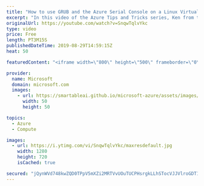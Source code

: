 ```yaml
---
title: "How to use GRUB and the Azure Serial Console on a Linux Virtual Machine | Azure Tips and Tricks"
excerpt: "In this video of the Azure Tips and Tricks series, Ken from the Azure Serial Console team will show you how to enable GRUB on your RHEL VM. You will also learn how to use GRUB to enter single user mode.   For more tips and tricks, visit: http://azuredev.tips   Get started with 12 months of free services"
originalUrl: https://youtube.com/watch?v=SnqwTqlvYkc
type: video
price: Free
length: PT3M15S
publishedDateTime: 2019-08-29T14:59:15Z
heat: 50

featuredContent: "<iframe width=\"800\" height=\"500\" frameborder=\"0\" src=\"https://www.youtube.com/embed/SnqwTqlvYkc\" allow=\"accelerometer; autoplay; encrypted-media; gyroscope; picture-in-picture\" allowfullscreen></iframe>"

provider:
  name: Microsoft
  domain: microsoft.com
  images:
    - url: https://smartableai.github.io/microsoft-azure/assets/images/organizations/microsoft.com-50x50.jpg
      width: 50
      height: 50

topics:
  - Azure
  - Compute

images:
  - url: https://i.ytimg.com/vi/SnqwTqlvYkc/maxresdefault.jpg
    width: 1280
    height: 720
    isCached: true

secured: "jQynWVd748kwZQD0TPpV5mXZi2MRTVvUOuTUCPHsrgkLLhSTocVJJVlroGDT1q4/MLe8n01sKzpWNW7RUJtciKbAKBI9w7w29yW8xJ0x4XWQbE67ji8RCyGhfX9ZZKqoVCqyqeYtPIxQ7Czpw4ryx5nsstXfSUeb9Fcn4VCBZW85htCZxq2sTOSTBSTrKlvYamFtxWq+aC/vP+3Of4PRHhieqlRwpyxaJZt9M8XEV++sWONus+saHadF/SYCv0qpzRgU5+tKOIRxa/Hq6YKIhr/ubj4zJ1d5iXRhWO8R4VhkreYGyPg7thv7e3Sh7SqQWji7Cv3lmDVOn2Zx2vtTAA8W8OBwDrmXDG4sDGyB4R0nNwN9kD98cgkCF3kV7p5IpciwN0EDHtjncV4TwN1CRa2erk2KrnZnCu7hmEEl09Y=;Eky3nzuEQtYEtcyzi16Jhw=="
---
```


